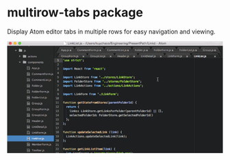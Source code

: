 # multirow-tabs package

Display Atom editor tabs in multiple rows for easy navigation and viewing.

![A screenshot](multirow-tabs.png)
